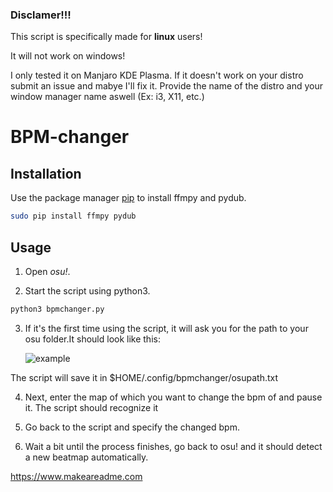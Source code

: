 ### Disclamer!!!
This script is specifically made for **linux** users!

It will not work on windows!

I only tested it on Manjaro KDE Plasma. If it doesn't work on your distro submit an issue and mabye I'll fix it. Provide the name of the distro and your window manager name aswell (Ex: i3, X11, etc.)


# BPM-changer

## Installation

Use the package manager [pip](https://pip.pypa.io/en/stable/) to install ffmpy and pydub.

```bash
sudo pip install ffmpy pydub
```

## Usage

1. Open *osu!*.

2. Start the script using python3.

```bash
python3 bpmchanger.py
```

3. If it's the first time using the script, it will ask you for the path to your osu folder.It should look like this:

   ![example](https://cdn.discordapp.com/attachments/551757053564157952/854807799035854918/unknown.png)

The script will save it in $HOME/.config/bpmchanger/osupath.txt

4. Next, enter the map of which you want to change the bpm of and pause it. The script should recognize it 

5. Go back to the script and specify the changed bpm.

6. Wait a bit until the process finishes, go back to osu! and it should detect a new beatmap automatically.

https://www.makeareadme.com
